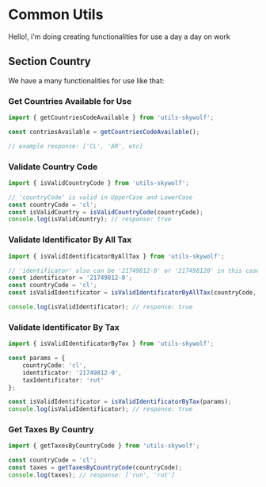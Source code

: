 # Common Utils

Hello!, i'm doing creating functionalities for use a day a day on work

## Section Country

We have a many functionalities for use like that:

### Get Countries Available for Use

```Typescript
import { getCountriesCodeAvailable } from 'utils-skywolf';

const contriesAvailable = getCountriesCodeAvailable();

// example response: ['CL', 'AR', etc]
```

### Validate Country Code

```Typescript
import { isValidCountryCode } from 'utils-skywolf';

// 'countryCode' is valid in UpperCase and LowerCase 
const countryCode = 'cl';
const isValidCountry = isValidCountryCode(countryCode);
console.log(isValidCountry); // response: true
```

### Validate Identificator By All Tax

```Typescript
import { isValidIdentificatorByAllTax } from 'utils-skywolf';

// 'identificator' also can be '21749812-0' or '217498120' in this case
const identificator = '21749812-0';
const countryCode = 'cl';
const isValidIdentificator = isValidIdentificatorByAllTax(countryCode, identificator);

console.log(isValidIdentificator); // response: true
```

### Validate Identificator By Tax

```Typescript
import { isValidIdentificatorByTax } from 'utils-skywolf';

const params = {
    countryCode: 'cl',
    identificator: '21749812-0',
    taxIdentificator: 'rut'
};

const isValidIdentificator = isValidIdentificatorByTax(params);
console.log(isValidIdentificator); // response: true
```

### Get Taxes By Country

```Typescript
import { getTaxesByCountryCode } from 'utils-skywolf';

const countryCode = 'cl';
const taxes = getTaxesByCountryCode(countryCode);
console.log(taxes); // response: ['run', 'rut']
```
